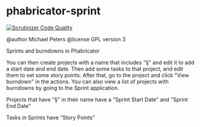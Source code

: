 phabricator-sprint
==================

[![Scrutinizer Code Quality](https://scrutinizer-ci.com/g/christopher-johnson/phabricator-extensions-Sprint/badges/quality-score.png?b=master)](https://scrutinizer-ci.com/g/christopher-johnson/phabricator-extensions-Sprint/?branch=master)

@author Michael Peters
@license GPL version 3

Sprints and burndowns in Phabricator


You can then create projects with a name that includes "§" and edit it to add a start date and end date. 
Then add some tasks to that project, and edit them to set some story points. 
After that, go to the project and click "View burndown" in the actions. 
You can also view a list of projects with burndowns by going to the Sprint application.

Projects that have "§" in their name have a "Sprint Start Date" and "Sprint End Date"

Tasks in Sprints have "Story Points"

